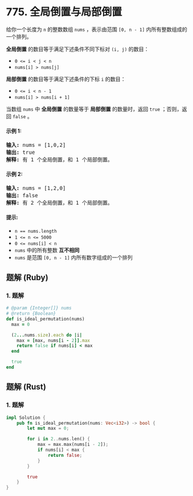 # 775. 全局倒置与局部倒置
给你一个长度为 `n` 的整数数组 `nums` ，表示由范围 `[0, n - 1]` 内所有整数组成的一个排列。

**全局倒置** 的数目等于满足下述条件不同下标对 `(i, j)` 的数目：
* `0 <= i < j < n`
* `nums[i] > nums[j]`

**局部倒置** 的数目等于满足下述条件的下标 `i` 的数目：
* `0 <= i < n - 1`
* `nums[i] > nums[i + 1]`

当数组 `nums` 中 **全局倒置** 的数量等于 **局部倒置** 的数量时，返回 `true` ；否则，返回 `false` 。

#### 示例 1:
<pre>
<strong>输入:</strong> nums = [1,0,2]
<strong>输出:</strong> true
<strong>解释:</strong> 有 1 个全局倒置，和 1 个局部倒置。
</pre>

#### 示例 2:
<pre>
<strong>输入:</strong> nums = [1,2,0]
<strong>输出:</strong> false
<strong>解释:</strong> 有 2 个全局倒置，和 1 个局部倒置。
</pre>

#### 提示:
* `n == nums.length`
* `1 <= n <= 5000`
* `0 <= nums[i] < n`
* `nums` 中的所有整数 **互不相同**
* `nums` 是范围 `[0, n - 1]` 内所有数字组成的一个排列

## 题解 (Ruby)

### 1. 题解
```Ruby
# @param {Integer[]} nums
# @return {Boolean}
def is_ideal_permutation(nums)
  max = 0

  (2...nums.size).each do |i|
    max = [max, nums[i - 2]].max
    return false if nums[i] < max
  end

  true
end
```

## 题解 (Rust)

### 1. 题解
```Rust
impl Solution {
    pub fn is_ideal_permutation(nums: Vec<i32>) -> bool {
        let mut max = 0;

        for i in 2..nums.len() {
            max = max.max(nums[i - 2]);
            if nums[i] < max {
                return false;
            }
        }

        true
    }
}
```
